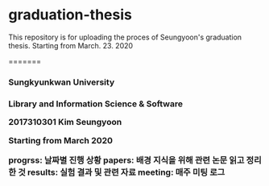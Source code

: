 
# graduation-thesis

<head>
This repository is for uploading the proces of Seungyoon's graduation thesis.
Starting from March. 23. 2020 
<head>

=======
<h3> Sungkyunkwan University <h3>
<p> Library and Information Science & Software <p>
<p> 2017310301 Kim Seungyoon <p>

<p> Starting from March 2020 <p>
  
  progrss: 날짜별 진행 상황
  papers: 배경 지식을 위해 관련 논문 읽고 정리한 것
  results: 실험 결과 및 관련 자료 
  meeting: 매주 미팅 로그 

